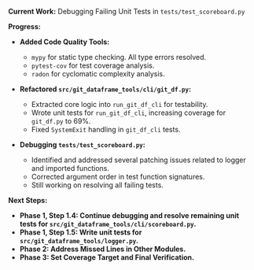 **Current Work:** Debugging Failing Unit Tests in `tests/test_scoreboard.py`

**Progress:**
*   **Added Code Quality Tools:**
    *   `mypy` for static type checking. All type errors resolved.
    *   `pytest-cov` for test coverage analysis.
    *   `radon` for cyclomatic complexity analysis.
*   **Refactored `src/git_dataframe_tools/cli/git_df.py`:**
    *   Extracted core logic into `run_git_df_cli` for testability.
    *   Wrote unit tests for `run_git_df_cli`, increasing coverage for `git_df.py` to 69%.
    *   Fixed `SystemExit` handling in `git_df_cli` tests.

*   **Debugging `tests/test_scoreboard.py`:**
    *   Identified and addressed several patching issues related to logger and imported functions.
    *   Corrected argument order in test function signatures.
    *   Still working on resolving all failing tests.

**Next Steps:**
*   **Phase 1, Step 1.4: Continue debugging and resolve remaining unit tests for `src/git_dataframe_tools/cli/scoreboard.py`.**
*   **Phase 1, Step 1.5: Write unit tests for `src/git_dataframe_tools/logger.py`.**
*   **Phase 2: Address Missed Lines in Other Modules.**
*   **Phase 3: Set Coverage Target and Final Verification.**